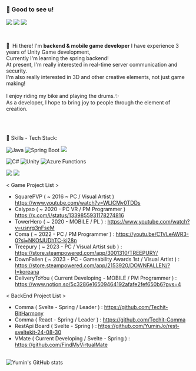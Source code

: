 ### 🤞 Good to see u!
<p>
  <a href="https://creativedeveloper.tistory.com/" target="_blank"><img src="https://img.shields.io/badge/Tech_Blog-DD0B78?style=flat-square&logo=GitHub%20Sponsors&logoColor=white"/></a>
  <a href="https://www.instagram.com/brunch.dev_kr/" target="_blank"><img src="https://img.shields.io/badge/Insta-E4405F?style=flat-square&logo=Instagram&logoColor=white"/></a>
  <a href="mailto:nationmilo@gmail.com" target="_blank"><img src="https://img.shields.io/badge/nationmilo@gmail.com-EA4335?style=flat-square&logo=Gmail&logoColor=white"/></a>
</p>

<br>

<p>
  👋&nbsp; Hi there! I'm <b>backend & mobile game developer</b>
  I have experience 3 years of Unity Game development,</br>
  Currently I'm learning the spring backend!<br/>
  At present, I'm really interested in real-time server communication and security.<br/>
  I'm also really interested in 3D and other creative elements, not just game making!<br/><br/>
  I enjoy riding my bike and playing the drums.✨ <br/>
  As a developer, I hope to bring joy to people through the element of creation. <br/><br/>
</p>

<br>

💪 Skills - Tech Stack:

![Java](https://img.shields.io/badge/java-%23ED8B00.svg?style=for-the-badge&logo=openjdk&logoColor=white)
![Spring Boot](https://img.shields.io/badge/SpringBoot-6DB33F?style=for-the-badge&logo=spring&logoColor=white)
<img src="https://img.shields.io/badge/Gradle-02303A?style=for-the-badge&logo=Gradle&logoColor=white">

![C#](https://img.shields.io/badge/csharp-%23512BD4.svg?style=for-the-badge&logo=csharp&logoColor=white)
![Unity](https://img.shields.io/badge/Unity-%23000000.svg?style=for-the-badge&logo=Unity&logoColor=white)
![Azure Functions](https://img.shields.io/badge/azurefunctions-%230062AD.svg?style=for-the-badge&logo=azurefunctions&logoColor=white)

<p>
      <img src="https://img.shields.io/badge/Git-F05032?style=for-the-badge&logo=Git&logoColor=white">
      <img src="https://img.shields.io/badge/github-181717?style=for-the-badge&logo=github&logoColor=white">
</p>

< Game Project List >
- SquarePVP ( ~ 2016 ~ PC / Visual Artist ) https://www.youtube.com/watch?v=WLICMv0TDDs
- Calypso ( ~ 2020 - PC VR / PM Programmer ) https://x.com/i/status/1339855931178274816
- TowerHero ( ~ 2020 - MOBILE / PL ) : https://www.youtube.com/watch?v=usnrg3nFseM
- Coma ( ~ 2022 - PC / PM Programmer ) : https://youtu.be/C1VLeAWR3-0?si=NKOfJUDhTC-kj28n
- Treepury ( ~ 2023 - PC / Visual Artist sub ) : https://store.steampowered.com/app/3001310/TREEPURY/
- DownFallen ( ~ 2023 - PC - Gameability Awards 1st / Visual Artist ) : <br>https://store.steampowered.com/app/2153920/DOWNFALLEN/?l=koreana
- DeliveryToYou ( Current Developing - MOBILE / PM Programmer ) : https://www.notion.so/5c3286e16509464192afafe2fef650b6?pvs=4

< BackEnd Project List >
- Comma ( Svelte - Spring / Leader ) : https://github.com/Techit-BitHarmony
- Comma ( React - Spring / Leader ) : https://github.com/Techit-Comma
- RestApi Board ( Svelte - Spring ) : https://github.com/YuminJo/rest-sveltekit-24-08-30
- VMate ( Current Developing / Svelte - Spring ) : https://github.com/FindMyVirtualMate
<br><br>

![Yumin's GitHub stats](https://github-readme-stats.vercel.app/api?username=YuminJo&show_icons=true&theme=radical)
